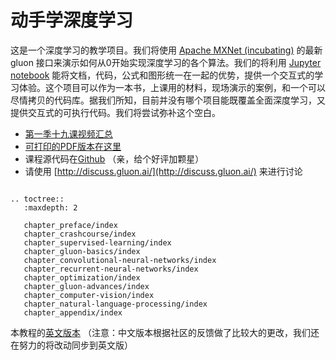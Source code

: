# 动手学深度学习

这是一个深度学习的教学项目。我们将使用 [Apache MXNet (incubating)](https://github.com/apache/incubator-mxnet) 的最新 gluon 接口来演示如何从0开始实现深度学习的各个算法。我们的将利用 [Jupyter notebook](http://jupyter.org/) 能将文档，代码，公式和图形统一在一起的优势，提供一个交互式的学习体验。这个项目可以作为一本书，上课用的材料，现场演示的案例，和一个可以尽情拷贝的代码库。据我们所知，目前并没有哪个项目能既覆盖全面深度学习，又提供交互式的可执行代码。我们将尝试弥补这个空白。

- [第一季十九课视频汇总](https://discuss.gluon.ai/t/topic/753)
- [可打印的PDF版本在这里](./gluon_tutorials_zh.pdf)
- 课程源代码在[Github](https://github.com/mli/gluon-tutorials-zh) （亲，给个好评加颗星）
- 请使用 [http://discuss.gluon.ai/](http://discuss.gluon.ai/) 来进行讨论

```eval_rst

.. toctree::
   :maxdepth: 2

   chapter_preface/index
   chapter_crashcourse/index
   chapter_supervised-learning/index
   chapter_gluon-basics/index
   chapter_convolutional-neural-networks/index
   chapter_recurrent-neural-networks/index
   chapter_optimization/index
   chapter_gluon-advances/index
   chapter_computer-vision/index
   chapter_natural-language-processing/index
   chapter_appendix/index
```

本教程的[英文版本](http://gluon.mxnet.io/) （注意：中文版本根据社区的反馈做了比较大的更改，我们还在努力的将改动同步到英文版）
